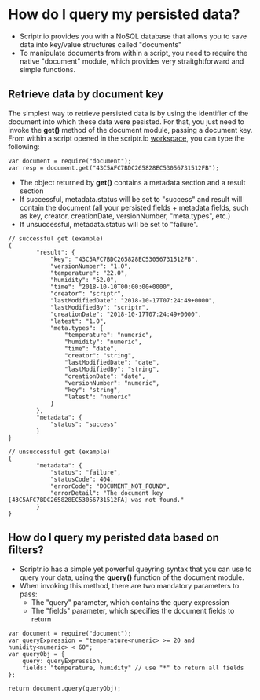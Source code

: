 # How do I query my persisted data?

- Scriptr.io provides you with a NoSQL database that allows you to save data into key/value structures called "documents"
- To manipulate documents from within a script, you need to require the native "document" module, which provides very straitghtforward and simple functions.

## Retrieve data by document key

The simplest way to retrieve persisted data is by using the identifier of the document into which these data were pesisted. For that, you just need to invoke the **get()** method of the document module, passing a document key.
From within a script opened in the scriptr.io [workspace](https://www.scriptr.io/workspace), you can type the following:

```
var document = require("document");
var resp = document.get("43C5AFC7BDC265828EC53056731512FB");
```
- The object returned by **get()** contains a metadata section and a result section
- If successful, metadata.status will be set to "success" and result will contain the document (all your persisted fields + metadata fields, such as key, creator, creationDate, versionNumber, "meta.types", etc.)
- If unsuccessful, metadata.status will be set to "failure".

```
// successful get (example)
{
		"result": {
			"key": "43C5AFC7BDC265828EC53056731512FB",
			"versionNumber": "1.0",
			"temperature": "22.0",
			"humidity": "52.0",
			"time": "2018-10-10T00:00:00+0000",
			"creator": "scriptr",
			"lastModifiedDate": "2018-10-17T07:24:49+0000",
			"lastModifiedBy": "scriptr",
			"creationDate": "2018-10-17T07:24:49+0000",
			"latest": "1.0",
			"meta.types": {
				"temperature": "numeric",
				"humidity": "numeric",
				"time": "date",
				"creator": "string",
				"lastModifiedDate": "date",
				"lastModifiedBy": "string",
				"creationDate": "date",
				"versionNumber": "numeric",
				"key": "string",
				"latest": "numeric"
			}
		},
		"metadata": {
			"status": "success"
		}
}

// unsuccessful get (example)
{
		"metadata": {
			"status": "failure",
			"statusCode": 404,
			"errorCode": "DOCUMENT_NOT_FOUND",
			"errorDetail": "The document key [43C5AFC7BDC265828EC53056731512FA] was not found."
		}
}
```

## How do I query my peristed data based on filters?

- Scriptr.io has a simple yet powerful queyring syntax that you can use to query your data, using the **query()** function of the document module.
- When invoking this method, there are two mandatory parameters to pass:
  - The "query" parameter, which contains the query expression
  - The "fields" parameter, which specifies the document fields to return

```
var document = require("document");
var queryExpression = "temperature<numeric> >= 20 and humidity<numeric> < 60";
var queryObj = {
    query: queryExpression,
    fields: "temperature, humidity" // use "*" to return all fields
};

return document.query(queryObj);
```
